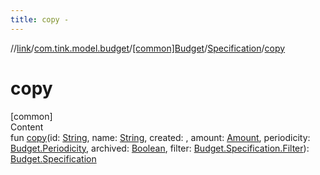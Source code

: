 ```yaml
---
title: copy -
---
```

//[link](../../../index.md)/[com.tink.model.budget](../../index.md)/[[common]Budget](../index.md)/[Specification](index.md)/[copy](copy.md)



# copy  
[common]  
Content  
fun [copy](copy.md)(id: [String](https://kotlinlang.org/api/latest/jvm/stdlib/kotlin/-string/index.html), name: [String](https://kotlinlang.org/api/latest/jvm/stdlib/kotlin/-string/index.html), created: <ERROR CLASS>, amount: [Amount](../../../com.tink.model.misc/[common]-amount/index.md), periodicity: [Budget.Periodicity](../-periodicity/index.md), archived: [Boolean](https://kotlinlang.org/api/latest/jvm/stdlib/kotlin/-boolean/index.html), filter: [Budget.Specification.Filter](-filter/index.md)): [Budget.Specification](index.md)  



